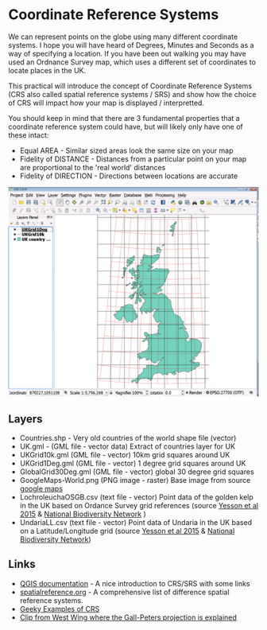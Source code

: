 # Coordinate Reference Systems

We can represent points on the globe using many different coordinate systems. I hope you will have heard of Degrees, Minutes and Seconds as a way of specifying a location. If you have been out walking you may have used an Ordnance Survey map, which uses a different set of coordinates to locate places in the UK.

This practical will introduce the concept of Coordinate Reference Systems (CRS also called spatial reference systems / SRS) and show how the choice of CRS will impact how your map is displayed / interpretted.

You should keep in mind that there are 3 fundamental properties that a coordinate reference system could have, but will likely only have one of these intact:

* Equal AREA - Similar sized areas look the same size on your map
* Fidelity of DISTANCE - Distances from a particular point on your map are proportional to the 'real world' distances
* Fidelity of DIRECTION - Directions between locations are accurate

![screenshot from practical](https://github.com/cyesson/Training/blob/master/GIS/CoordinateReferenceSystems/CRS-screenshot.png)


## Layers

* Countries.shp - Very old countries of the world shape file (vector)
* UK.gml - (GML file - vector data) Extract of countries layer for UK
* UKGrid10k.gml (GML file - vector) 10km grid squares around UK
* UKGrid1Deg.gml (GML file - vector) 1 degree grid squares around UK
* GlobalGrid30Deg.gml (GML file - vector) global 30 degree grid squares
* GoogleMaps-World.png (PNG image - raster) Base image from source [google maps](http://maps.google.co.uk/)
* LochroleuchaOSGB.csv (text file - vector) Point data of the golden kelp in the UK based on Ordance Survey grid references (source [Yesson et al 2015](http://www.sciencedirect.com/science/article/pii/S0272771415000219) & [National Biodiversity Network](https://nbnatlas.org/) )
* UndariaLL.csv (text file - vector) Point data of Undaria in the UK based on a Latitude/Longitude grid (source [Yesson et al 2015](http://www.sciencedirect.com/science/article/pii/S0272771415000219) & [National Biodiversity Network](https://nbnatlas.org/))

## Links

* [QGIS documentation](http://docs.qgis.org/2.0/en/docs/gentle_gis_introduction/coordinate_reference_systems.html) - A nice introduction to CRS/SRS with some links
* [spatialreference.org](http://spatialreference.org/) - A comprehensive list of difference spatial reference systems.
* [Geeky Examples of CRS](https://xkcd.com/977/)
* [Clip from West Wing where the Gall-Peters projection is explained](https://www.youtube.com/watch?v=OH1bZ0F3zVU)
